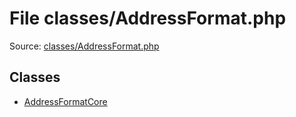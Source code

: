 File classes/AddressFormat.php
=========

Source: [classes/AddressFormat.php](https://github.com/PrestaShop/PrestaShop/blob/1.5.4.1/classes/AddressFormat.php)


Classes
-------

* [AddressFormatCore](class.AddressFormatCore.md)

